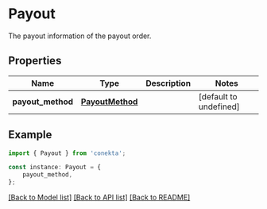 # Payout

The payout information of the payout order.

## Properties

Name | Type | Description | Notes
------------ | ------------- | ------------- | -------------
**payout_method** | [**PayoutMethod**](PayoutMethod.md) |  | [default to undefined]

## Example

```typescript
import { Payout } from 'conekta';

const instance: Payout = {
    payout_method,
};
```

[[Back to Model list]](../README.md#documentation-for-models) [[Back to API list]](../README.md#documentation-for-api-endpoints) [[Back to README]](../README.md)

